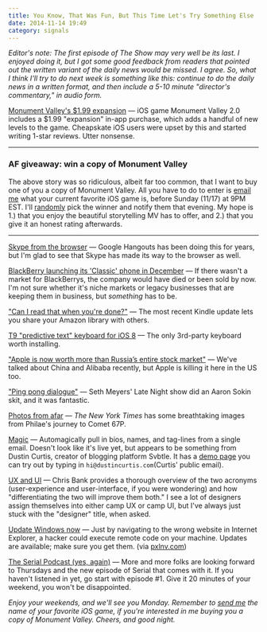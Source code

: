 ```yaml
---
title: You Know, That Was Fun, But This Time Let's Try Something Else
date: 2014-11-14 19:49
category: signals
---
```

_Editor's note: The first episode of The Show may very well be its last. I enjoyed doing it, but I got some good feedback from readers that pointed out the written variant of the daily news would be missed. I agree. So, what I think I'll try to do next week is something like this: continue to do the daily news in a written format, and then include a 5-10 minute "director's commentary," in audio form._

[Monument Valley's $1.99 expansion](http://toucharcade.com/2014/11/12/one-star-reviews-flood-monument-valley-following-paid-expansion-release/) &mdash; iOS game Monument Valley 2.0 includes a $1.99 "expansion" in-app purchase, which adds a handful of new levels to the game. Cheapskate iOS users were upset by this and started writing 1-star reviews. Utter nonsense.  

---

### AF giveaway: win a copy of Monument Valley
The above story was so ridiculous, albeit far too common, that I want to buy one of you a copy of Monument Valley. All you have to do to enter is [email me](/about) what your current favorite iOS game is, before Sunday (11/17) at 9PM EST. I'll [randomly](http://www.random.org/) pick the winner and notify them that evening. My hope is 1.) that you enjoy the beautiful storytelling MV has to offer, and 2.) that you give it an honest rating afterwards.

---

[Skype from the browser](http://blogs.skype.com/2014/11/14/please-welcome-skype-for-web-beta/) &mdash; Google Hangouts has been doing this for years, but I'm glad to see that Skype has made its way to the browser as well.

[BlackBerry launching its 'Classic' phone in December](http://mobilesyrup.com/2014/11/13/blackberry-classic-to-launch-on-december-17th-pre-orders-now-live/) &mdash; If there wasn't a market for BlackBerrys, the company would have died or been sold by now. I'm not sure whether it's niche markets or legacy businesses that are keeping them in business, but _something_ has to be.

["Can I read that when you're done?"](http://techcrunch.com/2014/11/14/kindle-software-update-lets-you-share-your-amazon-library-with-a-partner-and-more/) &mdash; The most recent Kindle update lets you share your Amazon library with others.

[T9 "predictive text" keyboard for iOS 8](http://9to5mac.com/2014/11/11/type-nine-keyboard/) &mdash; The only 3rd-party keyboard worth installing.

["Apple is now worth more than Russia’s entire stock market"](http://www.cultofmac.com/303084/apple-now-worth-entire-russian-stock-market/) &mdash; We've talked about China and Alibaba recently, but Apple is killing it here in the US too.

["Ping pong dialogue"](https://www.youtube.com/watch?v=BzlQTeUzC4s) &mdash; Seth Meyers' Late Night show did an Aaron Sokin skit, and it was fantastic.

[Photos from afar](http://www.nytimes.com/interactive/2014/11/12/science/space/rosetta-philae-comet-landing.html) &mdash; _The New York Times_ has some breathtaking images from Philae's journey to Comet 67P.

[Magic](https://magic.neutralcorp.com/) &mdash; Automagically pull in bios, names, and tag-lines from a single email. Doesn't look like it's live yet, but appears to be something from Dustin Curtis, creator of blogging platform Svbtle. It has a [demo page](https://magic.neutralcorp.com/demo) you can try out by typing in `hi@dustincurtis.com`(Curtis' public email).

[UX and UI](http://designmodo.com/ux-ui/) &mdash; Chris Bank provides a thorough overview of the two acronyms (user-experience and user-interface, if you were wondering) and how "differentiating the two will improve them both." I see a lot of designers assign themselves into either camp UX or camp UI, but I've always just stuck with the "designer" title, when asked.

[Update Windows now](https://technet.microsoft.com/library/security/ms14-066) &mdash; Just by navigating to the wrong website in Internet Explorer, a hacker could execute remote code on your machine. Updates are available; make sure you get them. (via [pxlnv.com](http://pxlnv.com/linklog/ms14-066-critical/))

[The Serial Podcast (yes, again)](http://kottke.org/14/11/serial) &mdash; More and more folks are looking forward to Thursdays and the new episode of Serial that comes with it. If you haven't listened in yet, go start with episode #1. Give it 20 minutes of your weekend, you won't be disappointed.

_Enjoy your weekends, and we'll see you Monday. Remember to [send me](/about) the name of your favorite iOS game, if you're interested in me buying you a copy of Monument Valley. Cheers, and good night._
